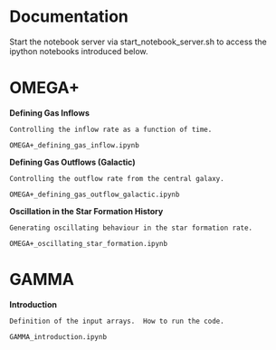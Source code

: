 Documentation
============


Start the notebook server via start_notebook_server.sh
to access the ipython notebooks introduced below.

OMEGA+ 
=====

**Defining Gas Inflows**

	Controlling the inflow rate as a function of time.
	
	OMEGA+_defining_gas_inflow.ipynb
	
**Defining Gas Outflows (Galactic)**

	Controlling the outflow rate from the central galaxy.
	
	OMEGA+_defining_gas_outflow_galactic.ipynb

**Oscillation in the Star Formation History**
	
	Generating oscillating behaviour in the star formation rate.

	OMEGA+_oscillating_star_formation.ipynb
	
	
GAMMA
=====

**Introduction**

	Definition of the input arrays.  How to run the code.
	
	GAMMA_introduction.ipynb